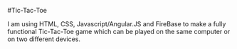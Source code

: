 #Tic-Tac-Toe

I am using HTML, CSS, Javascript/Angular.JS and FireBase to make a fully functional Tic-Tac-Toe game which can be played on the same computer or on two different devices.